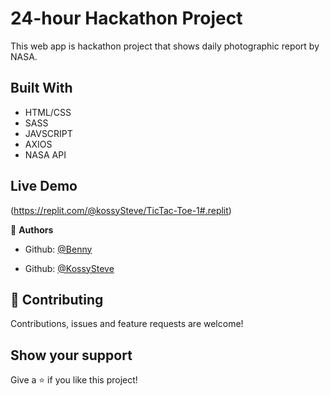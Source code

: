 # 24-hour Hackathon Project
This web app is hackathon project that shows daily photographic report by NASA.

## Built With
- HTML/CSS
- SASS
- JAVSCRIPT
- AXIOS
- NASA API

## Live Demo
(https://replit.com/@kossySteve/TicTac-Toe-1#.replit)


👤 **Authors**

- Github: [@Benny](https://github.com/b3nnyc)

- Github: [@KossySteve](https://github.com/KossySteve)


## 🤝 Contributing

Contributions, issues and feature requests are welcome!

## Show your support

Give a ⭐️ if you like this project!
